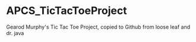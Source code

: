 # APCS_TicTacToeProject
Gearod Murphy's Tic Tac Toe Project, copied to Github from loose leaf and dr. java
